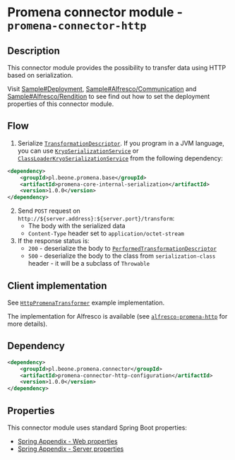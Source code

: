 # Promena connector module - `promena-connector-http`

## Description
This connector module provides the possibility to transfer data using HTTP based on serialization.

Visit [Sample#Deployment](https://github.com/BeOne-PL/promena-sample#communication), [Sample#Alfresco/Communication](https://github.com/BeOne-PL/promena-sample#communication) and [Sample#Alfresco/Rendition](https://github.com/BeOne-PL/promena-sample#rendition) to see find out how to set the deployment properties of this connector module.

## Flow
1. Serialize [`TransformationDescriptor`](./../../../base/promena-core/application-model/application-model/src/main/kotlin/pl/beone/promena/core/applicationmodel/transformation/TransformationDescriptor.kt). If you program in a JVM language, you can use [`KryoSerializationService`](./../../../base/promena-core/internal/internal-serialization/src/main/kotlin/pl/beone/promena/core/internal/serialization/KryoSerializationService.kt) or [`ClassLoaderKryoSerializationService`](./../../../base/promena-core/internal/internal-serialization/src/main/kotlin/pl/beone/promena/core/internal/serialization/ClassLoaderKryoSerializationService.kt) from the following dependency:
```xml
<dependency>
    <groupId>pl.beone.promena.base</groupId>
    <artifactId>promena-core-internal-serialization</artifactId>
    <version>1.0.0</version>
</dependency>
```
2. Send `POST` request on `http://${server.address}:${server.port}/transform`:
    * The body with the serialized data
    * `Content-Type` header set to `application/octet-stream`
3. If the response status is:
    * `200` - deserialize the body to [`PerformedTransformationDescriptor`](./../../../base/promena-core/application-model/application-model/src/main/kotlin/pl/beone/promena/core/applicationmodel/transformation/PerformedTransformationDescriptor.kt)
    * `500` - deserialize the body to the class from `serialization-class` header - it will be a subclass of `Throwable`

## Client implementation
See [`HttpPromenaTransformer`](./../../../lib/connector/http/src/main/kotlin/pl/beone/promena/lib/connector/http/external/HttpPromenaTransformer.kt) example implementation.

The implementation for Alfresco is available (see [`alfresco-promena-http`](https://github.com/BeOne-PL/promena-alfresco/tree/master/connector/alfresco-promena-connector-http) for more details).

## Dependency
```xml
<dependency>
    <groupId>pl.beone.promena.connector</groupId>
    <artifactId>promena-connector-http-configuration</artifactId>
    <version>1.0.0</version>
</dependency>
```

## Properties
This connector module uses standard Spring Boot properties:
* [Spring Appendix - Web properties](https://docs.spring.io/spring-boot/docs/2.2.1.RELEASE/reference/html/appendix-application-properties.html#web-properties)
* [Spring Appendix - Server properties](https://docs.spring.io/spring-boot/docs/2.2.1.RELEASE/reference/html/appendix-application-properties.html#server-properties)
